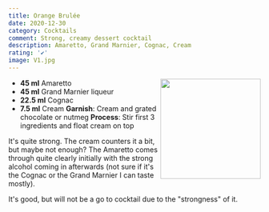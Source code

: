 ```yaml
---
title: Orange Brulée
date: 2020-12-30
category: Cocktails
comment: Strong, creamy dessert cocktail
description: Amaretto, Grand Marnier, Cognac, Cream
rating: '✔'
image: V1.jpg
---
```


<img src="v1.jpg" width="200px" height="200px" style="float: right;">

 - **45 ml** Amaretto
 - **45 ml** Grand Marnier liqueur
 - **22.5 ml** Cognac
 - **7.5 ml** Cream
 **Garnish**: Cream and grated chocolate or nutmeg
 **Process**: Stir first 3 ingredients and float cream on top

It's quite strong. The cream counters it a bit, but maybe not enough? The Amaretto comes through quite clearly initially with the strong alcohol coming in afterwards (not sure if it's the Cognac or the Grand Marnier I can taste mostly).

It's good, but will not be a go to cocktail due to the "strongness" of it.



<p style="clear: right; display: block;"></p>

[v1]: V1.jpg